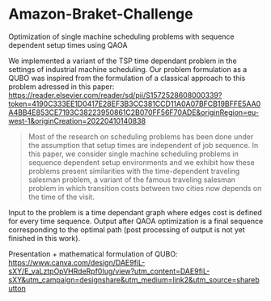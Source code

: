 # Amazon-Braket-Challenge
Optimization of single machine scheduling problems with sequence dependent setup times using QAOA

We implemented a variant of the TSP time dependant problem in the settings of industrial machine scheduling.
Our problem formulation as a QUBO was inspired from the formulation of a classical approach to this problem adressed in this paper: https://reader.elsevier.com/reader/sd/pii/S1572528608000339?token=4190C333EE1D0417E28EF3B3CC381CCD11A0A07BFCB19BFFE5AA0A4BB4E853CE7193C38223950861C2B070FF56F70ADE&originRegion=eu-west-1&originCreation=20220410140838

>Most of the research on scheduling problems has been done under the assumption that setup times are independent of job sequence.
>In this paper, we consider single machine scheduling problems in sequence dependent setup environments and we
>exhibit how these problems present similarities with the time-dependent traveling salesman problem, a variant of the
>famous traveling salesman problem in which transition costs between two cities now depends on the time of the visit.

Input to the problem is a time dependant graph where edges cost is defined for every time sequence.
Output after QAOA optimization is a final sequence corresponding to the optimal path (post processing of output is not yet finished in this work).

Presentation + mathematical formulation of QUBO:
https://www.canva.com/design/DAE9fiL-sXY/E_vaLztpOpVHRdeRpf0Iug/view?utm_content=DAE9fiL-sXY&utm_campaign=designshare&utm_medium=link2&utm_source=sharebutton

